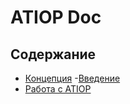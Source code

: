 # ATIOP Doc

## Содержание

* [Концепция](/concept/)
  -[Введение](/concept/in.md)
* [Работа с ATIOP](/guide/)
